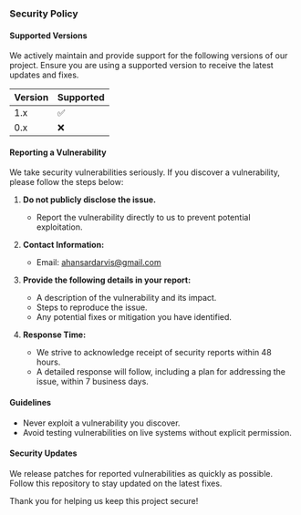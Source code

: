 ### Security Policy

#### Supported Versions
We actively maintain and provide support for the following versions of our project. Ensure you are using a supported version to receive the latest updates and fixes.

| Version | Supported          |
|---------|--------------------|
| 1.x     | :white_check_mark: |
| 0.x     | :x:                |

#### Reporting a Vulnerability
We take security vulnerabilities seriously. If you discover a vulnerability, please follow the steps below:

1. **Do not publicly disclose the issue.**
   - Report the vulnerability directly to us to prevent potential exploitation.

2. **Contact Information:**
   - Email: [ahansardarvis@gmail.com](mailto:ahansardarvis@gmail.com)

3. **Provide the following details in your report:**
   - A description of the vulnerability and its impact.
   - Steps to reproduce the issue.
   - Any potential fixes or mitigation you have identified.

4. **Response Time:**
   - We strive to acknowledge receipt of security reports within 48 hours.
   - A detailed response will follow, including a plan for addressing the issue, within 7 business days.

#### Guidelines
- Never exploit a vulnerability you discover.
- Avoid testing vulnerabilities on live systems without explicit permission.

#### Security Updates
We release patches for reported vulnerabilities as quickly as possible. Follow this repository to stay updated on the latest fixes.

Thank you for helping us keep this project secure!
